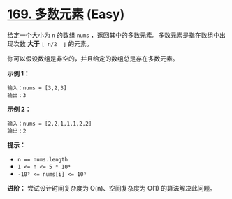 # [169. 多数元素][link] (Easy)

[link]: https://leetcode.cn/problems/majority-element/

给定一个大小为 `n` 的数组 `nums` ，返回其中的多数元素。多数元素是指在数组中出现次数 **大于** `⌊ n/2 
⌋` 的元素。

你可以假设数组是非空的，并且给定的数组总是存在多数元素。

**示例 1：**

```
输入：nums = [3,2,3]
输出：3
```

**示例 2：**

```
输入：nums = [2,2,1,1,1,2,2]
输出：2

```

**提示：**

- `n == nums.length`
- `1 <= n <= 5 * 10⁴`
- `-10⁹ <= nums[i] <= 10⁹`

**进阶：** 尝试设计时间复杂度为 O(n)、空间复杂度为 O(1) 的算法解决此问题。
